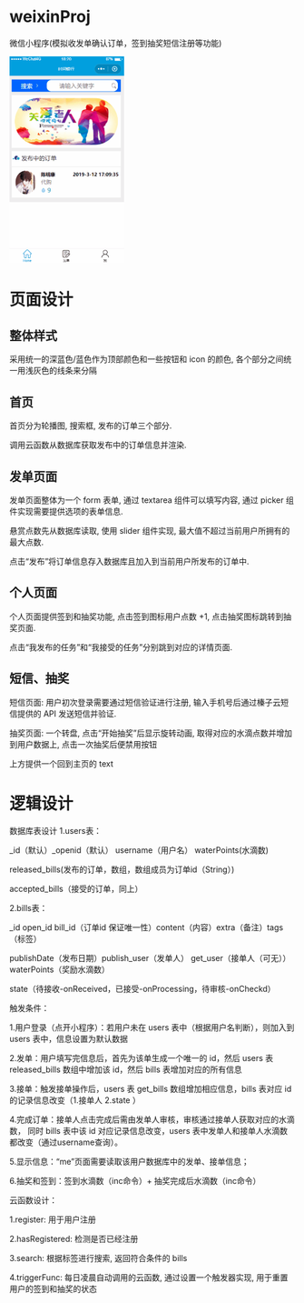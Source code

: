 # weixinProj
微信小程序(模拟收发单确认订单，签到抽奖短信注册等功能)  

<img src="https://github.com/ChenMingK/weixinProj/blob/master/show.gif" width=40% height=40%/>

# 页面设计
## 整体样式
采用统一的深蓝色/蓝色作为顶部颜色和一些按钮和 icon 的颜色, 各个部分之间统一用浅灰色的线条来分隔

## 首页
首页分为轮播图, 搜索框, 发布的订单三个部分.

调用云函数从数据库获取发布中的订单信息并渲染.

## 发单页面
发单页面整体为一个 form 表单, 通过 textarea 组件可以填写内容, 通过 picker 组件实现需要提供选项的表单信息.

悬赏点数先从数据库读取, 使用 slider 组件实现, 最大值不超过当前用户所拥有的最大点数.

点击“发布”将订单信息存入数据库且加入到当前用户所发布的订单中.

## 个人页面
个人页面提供签到和抽奖功能, 点击签到图标用户点数 +1, 点击抽奖图标跳转到抽奖页面.

点击“我发布的任务”和“我接受的任务”分别跳到对应的详情页面.

## 短信、抽奖
短信页面: 用户初次登录需要通过短信验证进行注册, 输入手机号后通过榛子云短信提供的 API 发送短信并验证.

抽奖页面: 一个转盘, 点击“开始抽奖”后显示旋转动画, 取得对应的水滴点数并增加到用户数据上, 点击一次抽奖后便禁用按钮

上方提供一个回到主页的 text

# 逻辑设计
数据库表设计
1.users表： 

_id（默认）_openid（默认） username（用户名） waterPoints(水滴数)

released_bills(发布的订单，数组，数组成员为订单id（String）)

accepted_bills（接受的订单，同上）

2.bills表：

_id  open_id  bill_id（订单id 保证唯一性）content（内容）extra（备注）tags（标签）

publishDate（发布日期）publish_user（发单人） get_user（接单人（可无）） waterPoints（奖励水滴数）

state（待接收-onReceived，已接受-onProcessing，待审核-onCheckd）

触发条件： 

1.用户登录（点开小程序）：若用户未在 users 表中（根据用户名判断），则加入到 users 表中，信息设置为默认数据

2.发单：用户填写完信息后，首先为该单生成一个唯一的 id，然后 users 表 released_bills 数组中增加该 id，然后 bills 表增加对应的所有信息 

3.接单：触发接单操作后，users 表 get_bills 数组增加相应信息，bills 表对应 id 的记录信息改变（1.接单人 2.state ）

4.完成订单：接单人点击完成后需由发单人审核，审核通过接单人获取对应的水滴数， 同时 bills 表中该 id 对应记录信息改变，users 表中发单人和接单人水滴数都改变（通过username查询）。 

5.显示信息：“me”页面需要读取该用户数据库中的发单、接单信息；

6.抽奖和签到：签到水滴数（inc命令）+  抽奖完成后水滴数（inc命令） 
  
云函数设计：

1.register: 用于用户注册

2.hasRegistered: 检测是否已经注册 

3.search: 根据标签进行搜索, 返回符合条件的 bills 

4.triggerFunc: 每日凌晨自动调用的云函数, 通过设置一个触发器实现, 用于重置用户的签到和抽奖的状态 


